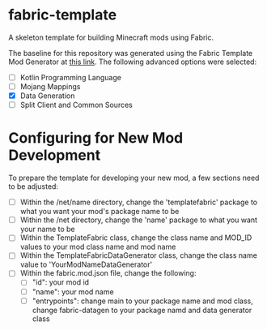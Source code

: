# fabric-template
A skeleton template for building Minecraft mods using Fabric.

The baseline for this repository was generated using the Fabric Template Mod Generator at [this link](https://fabricmc.net/develop/template). The following advanced options were selected:
- [ ] Kotlin Programming Language
- [ ] Mojang Mappings
- [x] Data Generation
- [ ] Split Client and Common Sources

# Configuring for New Mod Development
To prepare the template for developing your new mod, a few sections need to be adjusted:
- [ ] Within the /net/name directory, change the 'templatefabric' package to what you want your mod's package name to be
- [ ] Within the /net directory, change the 'name' package to what you want your name to be
- [ ] Within the TemplateFabric class, change the class name and MOD_ID values to your mod class name and mod name
- [ ] Within the TemplateFabricDataGenerator class, change the class name value to 'YourModNameDataGenerator'
- [ ] Within the fabric.mod.json file, change the following:
  - [ ] "id": your mod id
  - [ ] "name": your mod name
  - [ ] "entrypoints": change main to your package name and mod class, change fabric-datagen to your package namd and data generator class
